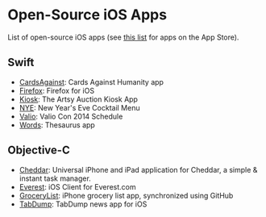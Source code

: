 # Open-Source iOS Apps

List of open-source iOS apps (see [this list](README.md) for apps on the App Store).

## Swift
- [CardsAgainst](https://github.com/jpsim/CardsAgainst): Cards Against Humanity app
- [Firefox](https://github.com/mozilla/firefox-ios): Firefox for iOS
- [Kiosk](https://github.com/artsy/eidolon): The Artsy Auction Kiosk App
- [NYE](https://github.com/soffes/nye): New Year's Eve Cocktail Menu
- [Valio](https://github.com/soffes/valio): Valio Con 2014 Schedule
- [Words](https://github.com/soffes/words): Thesaurus app 

## Objective-C
- [Cheddar](https://github.com/nothingmagical/cheddar-ios): Universal iPhone and iPad application for Cheddar, a simple & instant task manager.
- [Everest](https://github.com/EverestOpenSource/Everest-iOS): iOS Client for Everest.com
- [GroceryList](https://github.com/jspahrsummers/GroceryList): iPhone grocery list app, synchronized using GitHub
- [TabDump](https://github.com/dkhamsing/TabDump): TabDump news app for iOS
